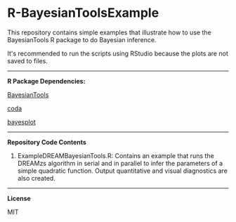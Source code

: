 # R-BayesianToolsExample
This repository contains simple examples that illustrate how to use the BayesianTools R package to do Bayesian inference.

It's recommended to run the scripts using RStudio because the plots are not saved to files.

---
**R Package Dependencies:**

  [BayesianTools](https://github.com/florianhartig/BayesianTools)

  [coda](https://github.com/cran/coda)

  [bayesplot](https://github.com/stan-dev/bayesplot)

---
**Repository Code Contents**

  1. ExampleDREAMBayesianTools.R: Contains an example that runs the DREAMzs algorithm in serial and in parallel to infer the parameters of a simple quadratic function. Output quantitative and visual diagnostics are also created.

---
**License**

MIT
